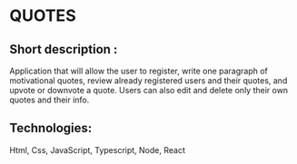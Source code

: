# QUOTES

## Short description :

Application that will allow the user to register, write one paragraph of motivational quotes, review already registered users and their quotes, and upvote or downvote a quote. Users can also edit and delete only their own quotes and their info.

## Technologies:

Html, Css, JavaScript, Typescript, Node, React
